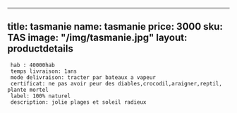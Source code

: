  ---
title:  tasmanie
name:  tasmanie
price: 3000
sku: TAS
image: "/img/tasmanie.jpg"
layout: productdetails
---
     hab : 40000hab
     temps livraison: 1ans
     mode delivraison: tracter par bateaux a vapeur
     certificat: ne pas avoir peur des diables,crocodil,araigner,reptil, plante mortel
     label: 100% naturel
     description: jolie plages et soleil radieux
